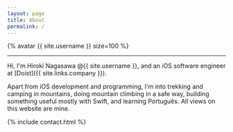 ```yaml
---
layout: page
title: About
permalink: /
---
```


{% avatar {{ site.username }} size=100 %}

---

Hi, I'm Hiroki Nagasawa @{{ site.username }}, and an iOS software engineer at [Doist]({{ site.links.company }}).

Apart from iOS development and programming, I'm into trekking and camping in mountains, doing mountain climbing in a safe way, building something useful mostly with Swift, and learning Português. All views on this website are mine.

{% include contact.html %}